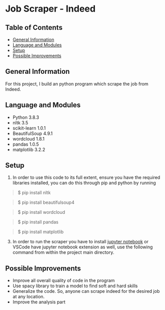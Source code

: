 # **Job Scraper - Indeed**

## Table of Contents

- [General Information](#general-information)
- [Language and Modules](#language-and-modules)
- [Setup](#setup)
- [Possible Improvements](#possible-improvements)

## General Information

For this project, I build an python program which scrape the job from Indeed.

## Language and Modules

- Python 3.8.3
- nltk 3.5
- scikit-learn 1.0.1
- BeautifulSoup 4.9.1
- wordcloud 1.8.1
- pandas 1.0.5
- matplotlib 3.2.2

## Setup

1. In order to use this code to its full extent, ensure you have the required libraries installed, you can do this through pip and python by running

> $ pip install nltk

> $ pip install beautifulsoup4

> $ pip install wordcloud

> $ pip install pandas

> $ pip install matplotlib

3. In order to run the scraper you have to install [jupyter notebook](https://jupyter.org/install) or VSCode have jupyter notebook extension as well, use the following command from within the project main directory.

## Possible Improvements

- Improve all overall quality of code in the program
- Use spacy library to train a model to find soft and hard skills
- Generalize the code. So, anyone can scrape indeed for the desired job at any location.
- Improve the analysis part
